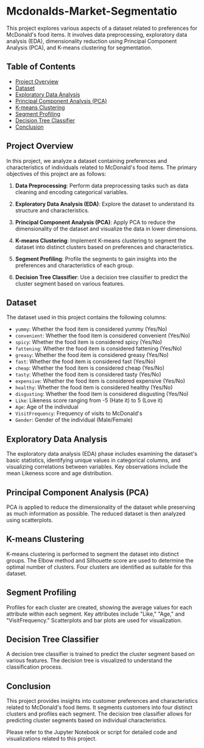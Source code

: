# Mcdonalds-Market-Segmentatio
This project explores various aspects of a dataset related to preferences for McDonald's food items. It involves data preprocessing, exploratory data analysis (EDA), dimensionality reduction using Principal Component Analysis (PCA), and K-means clustering for segmentation.

## Table of Contents
- [Project Overview](#project-overview)
- [Dataset](#dataset)
- [Exploratory Data Analysis](#exploratory-data-analysis)
- [Principal Component Analysis (PCA)](#principal-component-analysis)
- [K-means Clustering](#k-means-clustering)
- [Segment Profiling](#segment-profiling)
- [Decision Tree Classifier](#decision-tree-classifier)
- [Conclusion](#conclusion)

## Project Overview
In this project, we analyze a dataset containing preferences and characteristics of individuals related to McDonald's food items. The primary objectives of this project are as follows:

1. **Data Preprocessing**: Perform data preprocessing tasks such as data cleaning and encoding categorical variables.

2. **Exploratory Data Analysis (EDA)**: Explore the dataset to understand its structure and characteristics.

3. **Principal Component Analysis (PCA)**: Apply PCA to reduce the dimensionality of the dataset and visualize the data in lower dimensions.

4. **K-means Clustering**: Implement K-means clustering to segment the dataset into distinct clusters based on preferences and characteristics.

5. **Segment Profiling**: Profile the segments to gain insights into the preferences and characteristics of each group.

6. **Decision Tree Classifier**: Use a decision tree classifier to predict the cluster segment based on various features.

## Dataset
The dataset used in this project contains the following columns:

- `yummy`: Whether the food item is considered yummy (Yes/No)
- `convenient`: Whether the food item is considered convenient (Yes/No)
- `spicy`: Whether the food item is considered spicy (Yes/No)
- `fattening`: Whether the food item is considered fattening (Yes/No)
- `greasy`: Whether the food item is considered greasy (Yes/No)
- `fast`: Whether the food item is considered fast (Yes/No)
- `cheap`: Whether the food item is considered cheap (Yes/No)
- `tasty`: Whether the food item is considered tasty (Yes/No)
- `expensive`: Whether the food item is considered expensive (Yes/No)
- `healthy`: Whether the food item is considered healthy (Yes/No)
- `disgusting`: Whether the food item is considered disgusting (Yes/No)
- `Like`: Likeness score ranging from -5 (Hate it) to 5 (Love it)
- `Age`: Age of the individual
- `VisitFrequency`: Frequency of visits to McDonald's
- `Gender`: Gender of the individual (Male/Female)

## Exploratory Data Analysis
The exploratory data analysis (EDA) phase includes examining the dataset's basic statistics, identifying unique values in categorical columns, and visualizing correlations between variables. Key observations include the mean Likeness score and age distribution.

## Principal Component Analysis (PCA)
PCA is applied to reduce the dimensionality of the dataset while preserving as much information as possible. The reduced dataset is then analyzed using scatterplots.

## K-means Clustering
K-means clustering is performed to segment the dataset into distinct groups. The Elbow method and Silhouette score are used to determine the optimal number of clusters. Four clusters are identified as suitable for this dataset.

## Segment Profiling
Profiles for each cluster are created, showing the average values for each attribute within each segment. Key attributes include "Like," "Age," and "VisitFrequency." Scatterplots and bar plots are used for visualization.

## Decision Tree Classifier
A decision tree classifier is trained to predict the cluster segment based on various features. The decision tree is visualized to understand the classification process.

## Conclusion
This project provides insights into customer preferences and characteristics related to McDonald's food items. It segments customers into four distinct clusters and profiles each segment. The decision tree classifier allows for predicting cluster segments based on individual characteristics.

Please refer to the Jupyter Notebook or script for detailed code and visualizations related to this project.